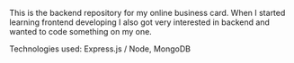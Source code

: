 This is the backend repository for my online business card.
When I started learning frontend developing I also got very
interested in backend and wanted to code something on my one.

Technologies used: Express.js / Node, MongoDB
